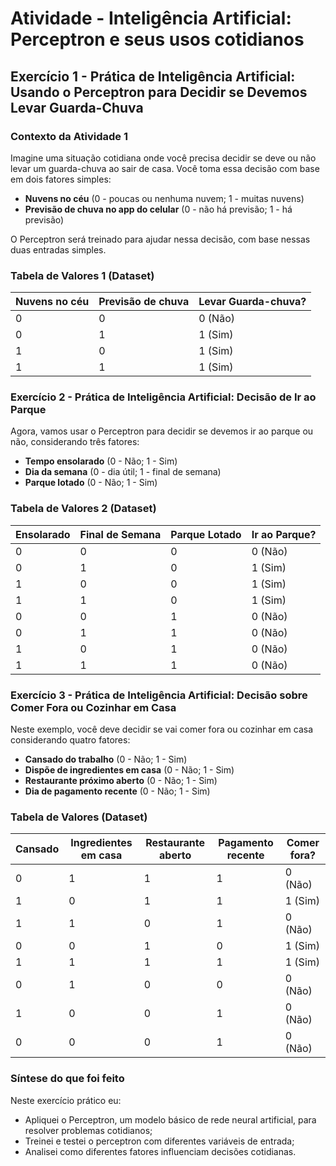 # Atividade - Inteligência Artificial: Perceptron e seus usos cotidianos

## Exercício 1 - Prática de Inteligência Artificial: Usando o Perceptron para Decidir se Devemos Levar Guarda-Chuva

### Contexto da Atividade 1

Imagine uma situação cotidiana onde você precisa decidir se deve ou não levar um guarda-chuva ao sair de casa. Você toma essa decisão com base em dois fatores simples:

- **Nuvens no céu** (0 - poucas ou nenhuma nuvem; 1 - muitas nuvens)
- **Previsão de chuva no app do celular** (0 - não há previsão; 1 - há previsão)

O Perceptron será treinado para ajudar nessa decisão, com base nessas duas entradas simples.

### Tabela de Valores 1 (Dataset)

| Nuvens no céu | Previsão de chuva | Levar Guarda-chuva? |
|--------------|--------------------|---------------------|
| 0            | 0                  | 0 (Não)             |
| 0            | 1                  | 1 (Sim)             |
| 1            | 0                  | 1 (Sim)             |
| 1            | 1                  | 1 (Sim)             |

### Exercício 2 - Prática de Inteligência Artificial: Decisão de Ir ao Parque

Agora, vamos usar o Perceptron para decidir se devemos ir ao parque ou não, considerando três fatores:

- **Tempo ensolarado** (0 - Não; 1 - Sim)
- **Dia da semana** (0 - dia útil; 1 - final de semana)
- **Parque lotado** (0 - Não; 1 - Sim)

### Tabela de Valores 2 (Dataset)

| Ensolarado | Final de Semana | Parque Lotado | Ir ao Parque? |
|------------|-----------------|---------------|---------------|
| 0          | 0               | 0             | 0 (Não)       |
| 0          | 1               | 0             | 1 (Sim)       |
| 1          | 0               | 0             | 1 (Sim)       |
| 1          | 1               | 0             | 1 (Sim)       |
| 0          | 0               | 1             | 0 (Não)       |
| 0          | 1               | 1             | 0 (Não)       |
| 1          | 0               | 1             | 0 (Não)       |
| 1          | 1               | 1             | 0 (Não)       |

### Exercício 3 - Prática de Inteligência Artificial: Decisão sobre Comer Fora ou Cozinhar em Casa

Neste exemplo, você deve decidir se vai comer fora ou cozinhar em casa considerando quatro fatores:

- **Cansado do trabalho** (0 - Não; 1 - Sim)
- **Dispõe de ingredientes em casa** (0 - Não; 1 - Sim)
- **Restaurante próximo aberto** (0 - Não; 1 - Sim)
- **Dia de pagamento recente** (0 - Não; 1 - Sim)

### Tabela de Valores (Dataset)

| Cansado | Ingredientes em casa | Restaurante aberto | Pagamento recente | Comer fora? |
|---------|----------------------|--------------------|-------------------|-------------|
| 0       | 1                    | 1                  | 1                 | 0 (Não)     |
| 1       | 0                    | 1                  | 1                 | 1 (Sim)     |
| 1       | 1                    | 0                  | 1                 | 0 (Não)     |
| 0       | 0                    | 1                  | 0                 | 1 (Sim)     |
| 1       | 1                    | 1                  | 1                 | 1 (Sim)     |
| 0       | 1                    | 0                  | 0                 | 0 (Não)     |
| 1       | 0                    | 0                  | 1                 | 0 (Não)     |
| 0       | 0                    | 0                  | 1                 | 0 (Não)     |

### Síntese do que foi feito

Neste exercício prático eu:

- Apliquei o Perceptron, um modelo básico de rede neural artificial, para resolver problemas cotidianos;
- Treinei e testei o perceptron com diferentes variáveis de entrada;
- Analisei como diferentes fatores influenciam decisões cotidianas.
